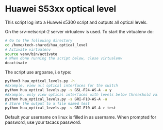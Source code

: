 # Huawei S53xx optical level 

This script log into a Huawei s5300 script and outputs all optical levels. 

On the srv-netscript-2 server virtualenv is used. To start the virtualenv do:

```bash
# Go to the following directory
cd /home/tech-shared/hua_optical_level
# Activate virtualenv
source venv/bin/activate
# When done running the script below, close virtualenv
deactivate
```

The script use argparse, i.e type:

```bash
python3 hua_optical_levels.py -h
#Example, view all optical interfaces for the switch
python hua_optical_levels.py -s GSL-F24-AS-A -a y
#Example, only view optical interfaces with levels below threashold values for the switch
python hua_optical_levels.py -s GRI-F10-AS-A -a
# Store the output to a file named test
python hua_optical_levels.py -s GRI-F10-AS-A > test
```

Default your username on linux is filled in as username. When prompted for password, use your tacacs password.

 